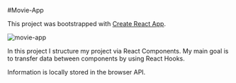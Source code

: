 #Movie-App

This project was bootstrapped with [Create React App](https://github.com/facebook/create-react-app).

![movie-app](https://user-images.githubusercontent.com/92088301/180979251-a04ca828-1e0f-42c5-96c6-2e02c6e31175.gif)

In this project I structure my project via React Components.
 My main goal is to transfer data between components by using React Hooks.

Information is locally stored in the browser API.
